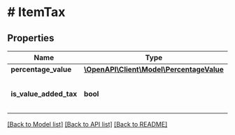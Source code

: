 # # ItemTax

## Properties

Name | Type | Description | Notes
------------ | ------------- | ------------- | -------------
**percentage_value** | [**\OpenAPI\Client\Model\PercentageValue**](PercentageValue.md) |  |
**is_value_added_tax** | **bool** | Whether this tax is a value-added tax. |

[[Back to Model list]](../../README.md#models) [[Back to API list]](../../README.md#endpoints) [[Back to README]](../../README.md)
